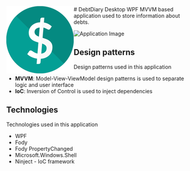 <img align="left" src="https://raw.githubusercontent.com/kamiljaworski/DebtDiary/master/images/Icon.png" alt=""/>
# DebtDiary
Desktop WPF MVVM based application used to store information about debts.

![Application Image](https://raw.githubusercontent.com/kamiljaworski/DebtDiary/master/images/Application.png)

## Design patterns
Design patterns used in this application

* **MVVM**: Model-View-ViewModel design patterns is used to separate logic and user interface
* **IoC**: Inversion of Control is used to inject dependencies

## Technologies
Technologies used in this application

* WPF
* Fody
* Fody PropertyChanged
* Microsoft.Windows.Shell
* Ninject - IoC framework